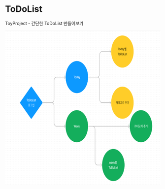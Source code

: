 # ToDoList

ToyProject - 간단한 ToDoList 만들어보기

<img src= "ToDoList_순서도.png" width="800" height="500">
